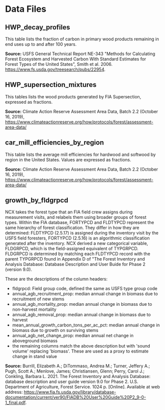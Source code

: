 # Data Files

## HWP_decay_profiles
This table lists the fraction of carbon in primary wood products remaining in end uses up to and after 100 years.   

**Source:** USFS General Technical Report NE-343 "Methods for Calculating Forest Ecosystem and Harvested Carbon With Standard Estimates for Forest Types of the United States", Smith et al. 2006. https://www.fs.usda.gov/treesearch/pubs/22954.		

## HWP_supersection_mixtures
This tables lists the wood products generated by FIA Supersection, expressed as fractions.   

**Source:** Climate Action Reserve Assessment Area Data, Batch 2.2 (October 16, 2019), https://www.climateactionreserve.org/how/protocols/forest/assessment-area-data/				

## car_mill_efficiencies_by_region

This table lists the average mill efficiencies for hardwood and softwood by region in the United States. Values are expressed as fractions.

**Source:** Climate Action Reserve Assessment Area Data, Batch 2.2 (October 16, 2019), https://www.climateactionreserve.org/how/protocols/forest/assessment-area-data/	

## growth_by_fldgrpcd

NCX takes the forest type that an FIA field crew assigns during measurement visits, and relabels them using broader groups of forest types. Within the FIA database, FORTYPCD and FLDTYPCD represent the same hierarchy of forest classification. They differ in how they are determined: FLDTYPCD (2.5.17) is assigned during the inventory visit by the USFS field foresters, FORTYPCD (2.5.16) is an algorithmic classification generated after the inventory. NCX derived a new categorical variable, FLDGRPCD, which is the field-assigned equivalent of TYPGRPCD. FLDGRPCD is determined by matching each FLDTYPCD record with the parent TYPGRPCD found in Appendix D of "The Forest Inventory and Analysis Database: Database Description and User Buide for Phase 2 (version 9.0). 

These are the descriptions of the column headers:
- fldgrpcd: Field group code, defined the same as USFS type group code
- annual_agb_recruitment_prop: median annual change in biomass due to recruitment of new stems
- annual_agb_mortality_prop: median annual change in biomass due to non-harvest mortality
- annual_agb_removal_prop: median annual change in biomass due to harvest
- mean_annual_growth_carbon_tons_per_ac_pct: median annual change in biomass due to growth on surviving stems
- annual_agb_net_change_prop: median annual net change in aboveground biomass
- the remaining columns match the above description but with 'sound volume' replacing 'biomass'. These are used as a proxy to estimate change in stand value

**Source:** Burrill, Elizabeth A.; DiTommaso, Andrea M.; Turner, Jeffery A.; Pugh, Scott A.; Menlove, James; Christiansen, Glenn; Perry, Carol J.; Conkling, Barbara L. 2021. The Forest Inventory and Analysis Database: database description and user guide version 9.0 for Phase 2. U.S. Department of Agriculture, Forest Service. 1024 p. [Online]. Available at web address: https://www.fia.fs.usda.gov/library/database-documentation/current/ver90/FIADB%20User%20Guide%20P2_9-0-1_final.pdf.
								
							
